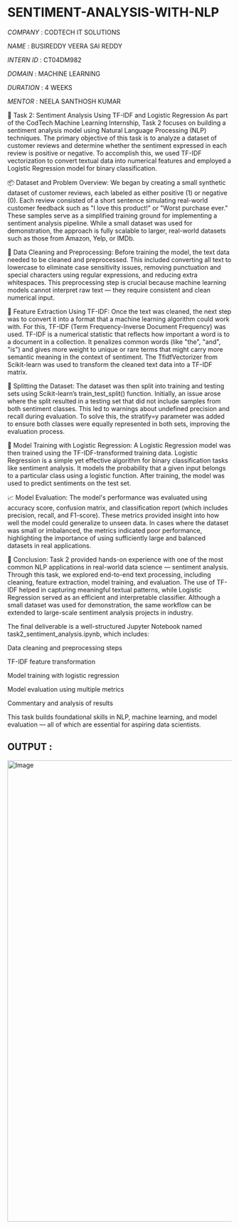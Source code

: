 # SENTIMENT-ANALYSIS-WITH-NLP

*COMPANY* : CODTECH IT SOLUTIONS

*NAME* : BUSIREDDY VEERA SAI REDDY

*INTERN ID* : CT04DM982

*DOMAIN* : MACHINE LEARNING

*DURATION* : 4 WEEKS

*MENTOR* : NEELA SANTHOSH KUMAR



📄 Task 2: Sentiment Analysis Using TF-IDF and Logistic Regression
As part of the CodTech Machine Learning Internship, Task 2 focuses on building a sentiment analysis model using Natural Language Processing (NLP) techniques. The primary objective of this task is to analyze a dataset of customer reviews and determine whether the sentiment expressed in each review is positive or negative. To accomplish this, we used TF-IDF vectorization to convert textual data into numerical features and employed a Logistic Regression model for binary classification.

📦 Dataset and Problem Overview:
We began by creating a small synthetic dataset of customer reviews, each labeled as either positive (1) or negative (0). Each review consisted of a short sentence simulating real-world customer feedback such as "I love this product!" or "Worst purchase ever." These samples serve as a simplified training ground for implementing a sentiment analysis pipeline. While a small dataset was used for demonstration, the approach is fully scalable to larger, real-world datasets such as those from Amazon, Yelp, or IMDb.

🧹 Data Cleaning and Preprocessing:
Before training the model, the text data needed to be cleaned and preprocessed. This included converting all text to lowercase to eliminate case sensitivity issues, removing punctuation and special characters using regular expressions, and reducing extra whitespaces. This preprocessing step is crucial because machine learning models cannot interpret raw text — they require consistent and clean numerical input.

🧠 Feature Extraction Using TF-IDF:
Once the text was cleaned, the next step was to convert it into a format that a machine learning algorithm could work with. For this, TF-IDF (Term Frequency-Inverse Document Frequency) was used. TF-IDF is a numerical statistic that reflects how important a word is to a document in a collection. It penalizes common words (like "the", "and", "is") and gives more weight to unique or rare terms that might carry more semantic meaning in the context of sentiment. The TfidfVectorizer from Scikit-learn was used to transform the cleaned text data into a TF-IDF matrix.

🔀 Splitting the Dataset:
The dataset was then split into training and testing sets using Scikit-learn’s train_test_split() function. Initially, an issue arose where the split resulted in a testing set that did not include samples from both sentiment classes. This led to warnings about undefined precision and recall during evaluation. To solve this, the stratify=y parameter was added to ensure both classes were equally represented in both sets, improving the evaluation process.

🤖 Model Training with Logistic Regression:
A Logistic Regression model was then trained using the TF-IDF-transformed training data. Logistic Regression is a simple yet effective algorithm for binary classification tasks like sentiment analysis. It models the probability that a given input belongs to a particular class using a logistic function. After training, the model was used to predict sentiments on the test set.

📈 Model Evaluation:
The model's performance was evaluated using accuracy score, confusion matrix, and classification report (which includes precision, recall, and F1-score). These metrics provided insight into how well the model could generalize to unseen data. In cases where the dataset was small or imbalanced, the metrics indicated poor performance, highlighting the importance of using sufficiently large and balanced datasets in real applications.

🧾 Conclusion:
Task 2 provided hands-on experience with one of the most common NLP applications in real-world data science — sentiment analysis. Through this task, we explored end-to-end text processing, including cleaning, feature extraction, model training, and evaluation. The use of TF-IDF helped in capturing meaningful textual patterns, while Logistic Regression served as an efficient and interpretable classifier. Although a small dataset was used for demonstration, the same workflow can be extended to large-scale sentiment analysis projects in industry.

The final deliverable is a well-structured Jupyter Notebook named task2_sentiment_analysis.ipynb, which includes:

Data cleaning and preprocessing steps

TF-IDF feature transformation

Model training with logistic regression

Model evaluation using multiple metrics

Commentary and analysis of results

This task builds foundational skills in NLP, machine learning, and model evaluation — all of which are essential for aspiring data scientists.


## OUTPUT  :

<img width="1034" alt="Image" src="https://github.com/user-attachments/assets/57048891-695d-4135-83d2-063f966b19a9" />
